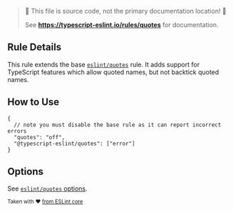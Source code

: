 > 🛑 This file is source code, not the primary documentation location! 🛑
>
> See **https://typescript-eslint.io/rules/quotes** for documentation.

## Rule Details

This rule extends the base [`eslint/quotes`](https://eslint.org/docs/rules/quotes) rule.
It adds support for TypeScript features which allow quoted names, but not backtick quoted names.

## How to Use

```jsonc
{
  // note you must disable the base rule as it can report incorrect errors
  "quotes": "off",
  "@typescript-eslint/quotes": ["error"]
}
```

## Options

See [`eslint/quotes` options](https://eslint.org/docs/rules/quotes#options).

<sup>

Taken with ❤️ [from ESLint core](https://github.com/eslint/eslint/blob/main/docs/rules/quotes.md)

</sup>

